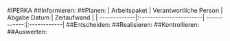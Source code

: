 #IPERKA
##Informieren:
##Planen:
| Arbeitspaket | Verantwortliche Person | Abgabe Datum | Zeitaufwand |
| -------------|:-----------------------| ------------:|:------------|
##Entscheiden:
##Realisieren:
##Kontrollieren:
##Auswerten:
